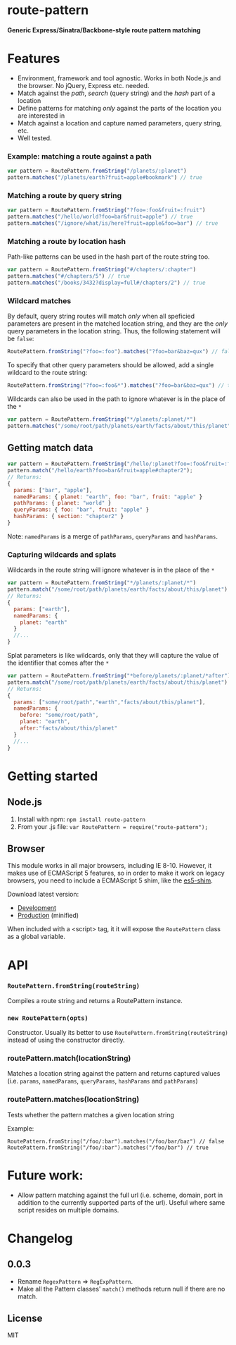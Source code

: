 # route-pattern

#### Generic Express/Sinatra/Backbone-style route pattern matching

# Features

* Environment, framework and tool agnostic. Works in both Node.js and the browser. No jQuery, Express etc. needed.
* Match against the *path*, *search* (query string) and the *hash* part of a location
* Define patterns for matching *only* against the parts of the location you are interested in
* Match against a location and capture named parameters, query string, etc.
* Well tested.

### Example: matching a route against a path 

```js
var pattern = RoutePattern.fromString("/planets/:planet")
pattern.matches("/planets/earth?fruit=apple#bookmark") // true
```

### Matching a route by query string

```js
var pattern = RoutePattern.fromString("?foo=:foo&fruit=:fruit")
pattern.matches("/hello/world?foo=bar&fruit=apple") // true
pattern.matches("/ignore/what/is/here?fruit=apple&foo=bar") // true
```

### Matching a route by location hash

Path-like patterns can be used in the hash part of the route string too.

```js
var pattern = RoutePattern.fromString("#/chapters/:chapter")
pattern.matches("#/chapters/5") // true
pattern.matches("/books/3432?display=full#/chapters/2") // true
```

### Wildcard matches 

By default, query string routes will match *only* when all speficied parameters are present in 
the matched location string, and they are the *only* query parameters in the location string.
Thus, the following statement will be `false`:

```js
RoutePattern.fromString("?foo=:foo").matches("?foo=bar&baz=qux") // false
```

To specify that other query parameters should be allowed, add a single wildcard to the route string:

```js
RoutePattern.fromString("?foo=:foo&*").matches("?foo=bar&baz=qux") // true
```

Wildcards can also be used in the path to ignore whatever is in the place of the `*`

```js
var pattern = RoutePattern.fromString("*/planets/:planet/*")
pattern.matches("/some/root/path/planets/earth/facts/about/this/planet") // true
```

## Getting match data

```js
var pattern = RoutePattern.fromString("/hello/:planet?foo=:foo&fruit=:fruit#:section")
pattern.match("/hello/earth?foo=bar&fruit=apple#chapter2");
// Returns:
{
  params: ["bar", "apple"],
  namedParams: { planet: "earth", foo: "bar", fruit: "apple" }
  pathParams: { planet: "world" }
  queryParams: { foo: "bar", fruit: "apple" }
  hashParams: { section: "chapter2" }
}
```

Note: `namedParams` is a merge of `pathParams`, `queryParams` and `hashParams`.

### Capturing wildcards and splats

Wildcards in the route string will ignore whatever is in the place of the `*`

```js
var pattern = RoutePattern.fromString("*/planets/:planet/*")
pattern.match("/some/root/path/planets/earth/facts/about/this/planet") // true
// Returns:
{
  params: ["earth"],
  namedParams: {
    planet: "earth"
  }
  //...
}
```

Splat parameters is like wildcards, only that they will capture the value of the identifier that comes after the `*` 

```js
var pattern = RoutePattern.fromString("*before/planets/:planet/*after")
pattern.match("/some/root/path/planets/earth/facts/about/this/planet")
// Returns:
{
  params: ["some/root/path","earth","facts/about/this/planet"],
  namedParams: {
    before: "some/root/path",
    planet: "earth",
    after:"facts/about/this/planet"
  }
  //...
}
```

# Getting started

## Node.js
1. Install with npm: `npm install route-pattern`
2. From your .js file: `var RoutePattern = require("route-pattern");` 

## Browser

This module works in all major browsers, including IE 8-10. However, it makes use of ECMAScript 5 features, so in 
order to make it work on legacy browsers, you need to include a ECMAScript 5 shim, like the [es5-shim](https://github.com/kriskowal/es5-shim). 

Download latest version:
* [Development](https://raw.github.com/bjoerge/route-pattern/master/route-pattern-0.0.1.js)
* [Production](https://raw.github.com/bjoerge/route-pattern/master/route-pattern-0.0.1.min.js) (minified)

When included with a &lt;script&gt; tag, it it will expose the `RoutePattern` class as a global variable.

# API

### `RoutePattern.fromString(routeString)`
Compiles a route string and returns a RoutePattern instance.

### `new RoutePattern(opts)`
Constructor. Usually its better to use `RoutePattern.fromString(routeString)` instead of using the constructor directly.

### routePattern.match(locationString)
Matches a location string against the pattern and returns captured values (i.e.
`params`, `namedParams`, `queryParams`, `hashParams` and `pathParams`)

### routePattern.matches(locationString)
Tests whether the pattern matches a given location string

Example:
```
RoutePattern.fromString("/foo/:bar").matches("/foo/bar/baz") // false
RoutePattern.fromString("/foo/:bar").matches("/foo/bar") // true
```

# Future work:
* Allow pattern matching against the full url (i.e. scheme, domain, port in addition to the currently supported parts of
the url). Useful where same script resides on multiple domains.

# Changelog

## 0.0.3
  * Rename `RegexPattern` => `RegExpPattern`.
  * Make all the Pattern classes' `match()` methods  return null if there are no match.

## License

MIT
